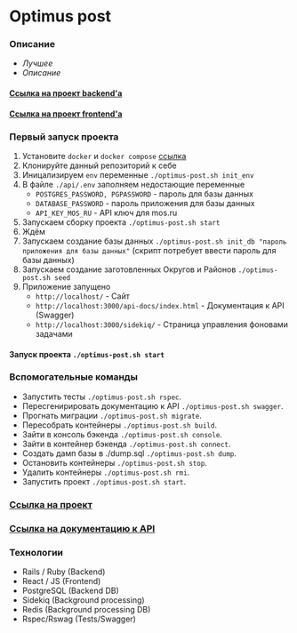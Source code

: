 # Optimus post
### Описание
- _Лучшее_ 
- _Описание_

#### [Ссылка на проект backend'а](https://github.com/NoobyTheTurtle/optimus-post-api)
#### [Ссылка на проект frontend'а](https://github.com/mangupli/optimus-post-interface)

### Первый запуск проекта
1. Установите `docker` и `docker compose` [ссылка](https://www.docker.com/)
2. Клонируйте данный репозиторий к себе
3. Иницализируем `env` переменные `./optimus-post.sh init_env`
4. В файле `./api/.env` заполняем недостающие переменные
   * `POSTGRES_PASSWORD, PGPASSWORD` - пароль для базы данных
   * `DATABASE_PASSWORD` - пароль приложения для базы данных
   * `API_KEY_MOS_RU` - API ключ для mos.ru
5. Запускаем сборку проекта `./optimus-post.sh start`
6. Ждём
7. Запускаем создание базы данных `./optimus-post.sh init_db "пароль приложения для базы данных"` (скрипт потребует ввести пароль для базы данных)
8. Запускаем создание заготовленных Округов и Районов `./optimus-post.sh seed`
9. Приложение запущено
   * `http://localhost/` - Сайт
   * `http://localhost:3000/api-docs/index.html` - Документация к API (Swagger)
   * `http://localhost:3000/sidekiq/` - Страница управления фоновами задачами

#### Запуск проекта `./optimus-post.sh start`

### Вспомогательные команды
* Запустить тесты `./optimus-post.sh rspec`.
* Пересгенирировать документацию к API `./optimus-post.sh swagger`.
* Прогнать миграции `./optimus-post.sh migrate`.
* Пересобрать контейнеры `./optimus-post.sh build`.
* Зайти в консоль бэкенда `./optimus-post.sh console`.
* Зайти в контейнер бэкенда `./optimus-post.sh connect`.
* Создать дамп базы в ./dump.sql `./optimus-post.sh dump`.
* Остановить контейнеры `./optimus-post.sh stop`.
* Удалить контейнеры `./optimus-post.sh rmi`.
* Запустить проект `./optimus-post.sh start`.

### [Ссылка на проект](http://188.72.109.162/)
### [Ссылка на документацию к API](http://188.72.109.162:3000/api-docs/index.html)

### Технологии
- Rails / Ruby (Backend)
- React / JS (Frontend)
- PostgreSQL (Backend DB)
- Sidekiq (Background processing)
- Redis (Background processing DB)
- Rspec/Rswag (Tests/Swagger)

